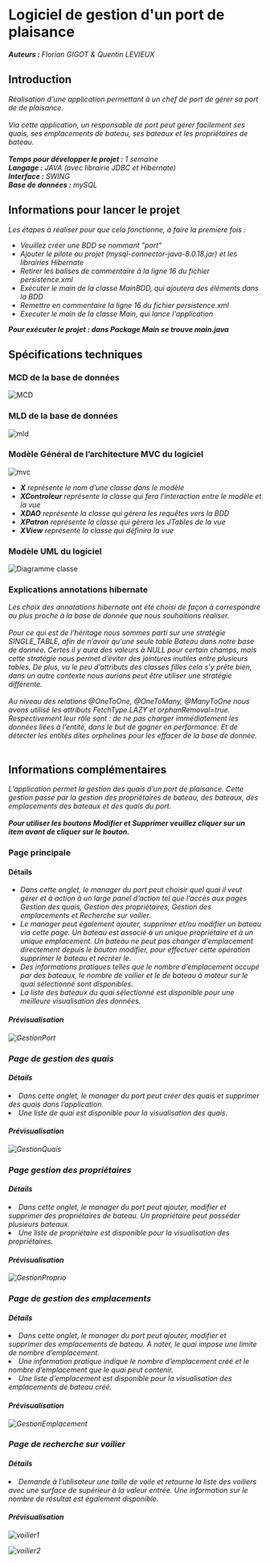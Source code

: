 <h1>Logiciel de gestion d'un port de plaisance</h1>
<p><em> <strong>Auteurs : </strong>Florian GIGOT & Quentin LEVIEUX</em></p>
<h2>Introduction</h2>
<p><em>
Réalisation d'une application permettant à un chef de port de gérer sa port de de plaisance.<br /><br />  
Via cette application, un responsable de port peut gérer facilement ses quais, ses emplacements de bateau, ses bateaux et les propriétaires de bateau.<br /><br /> 
<strong>Temps pour développer le projet :</strong> 1 semaine <br />
<strong>Langage :</strong> JAVA (avec librairie JDBC et Hibernate) <br />
<strong>Interface :</strong> SWING <br />
<strong>Base de données :</strong> mySQL <br />
</em></p>
<h2>Informations pour lancer le projet</h2>
<p><em>
Les étapes à réaliser pour que cela fonctionne, à faire la premiere fois :<br/>
<ul>
<li>Veuillez créer une BDD se nommant "port"</li>     
<li>Ajouter le pilote au projet (mysql-connector-java-8.0.18.jar) et les librairies Hibernate</li>
<li>Retirer les balises de commentaire à la ligne 16 du fichier persistence.xml </li>
<li>Exécuter le main de la classe MainBDD, qui ajoutera des éléments dans la BDD</li>
<li>Remettre en commentaire la ligne 16 du fichier persistence.xml </li>
<li>Executer le main de la classe Main, qui lance l'application</li>
</ul>
<strong>Pour exécuter le projet : dans Package Main se trouve main.java </strong>
</em></p>
<h2>Spécifications techniques</h2>
<h3>MCD de la base de données</h3>

![MCD](https://user-images.githubusercontent.com/45074223/72612297-9f2b9800-392c-11ea-95f8-9b6758499341.JPG)

<h3>MLD de la base de données</h3>

![mld](https://user-images.githubusercontent.com/45074223/72612351-c7b39200-392c-11ea-8834-264853dd796a.JPG)

<h3>Modèle Général de l’architecture MVC du logiciel</h3>

![mvc](https://user-images.githubusercontent.com/45074223/72612480-2f69dd00-392d-11ea-8d03-e2e5aa58694c.png)

<em>
<ul>
  <li><strong>X</strong> représente le nom d’une classe dans le modèle</li>
  <li><strong>XControleur</strong> représente la classe qui fera l’interaction entre le modèle et la vue</li>
  <li><strong>XDAO</strong> représente la classe qui gérera les requêtes vers la BDD</li>
  <li><strong>XPatron</strong> représente la classe qui gérera les JTables de la vue</li>
  <li><strong>XView</strong> représente la classe qui définira la vue</li>
</ul>
</em>
<h3>Modèle UML du logiciel</h3>

![Diagramme classe](https://user-images.githubusercontent.com/45074223/72612377-dd28bc00-392c-11ea-8454-e671697209c9.png)

<h3>Explications annotations hibernate</h3>
<p><em>
 Les choix des annotations hibernate ont été choisi de façon à correspondre au plus proche à la base de donnée que nous souhaitions réaliser. </br></br>
Pour ce qui est de l’héritage nous sommes parti sur une stratégie SINGLE_TABLE, afin de n’avoir qu’une seule table Bateau dans notre base de donnée. Certes il y aura des valeurs à NULL pour certain champs, mais cette stratégie nous permet d’éviter des jointures inutiles entre plusieurs tables. De plus,  vu le peu d’attributs des classes filles cela s’y prête bien, dans un autre contexte nous aurions peut être utiliser une stratégie différente. </br></br>
Au niveau des relations @OneToOne, @OneToMany, @ManyToOne nous avons utilisé les attributs FetchType.LAZY et orphanRemoval=true. Respectivement leur rôle sont : de ne pas charger immédiatement les données liées à l’entité, dans le but de gagner en performance. Et de détecter les entités dites orphelines pour les effacer de la base de donnée. </br></br>
</em></p>
<h2>Informations complémentaires</h2>
<p><em>
 L’application permet la gestion des quais d’un port de plaisance. Cette gestion passe par la gestion des propriétaires de bateau, des bateaux, des emplacements des bateaux et des quais du port. </br></br>
<strong>Pour utiliser les boutons Modifier et Supprimer veuillez cliquer sur un item avant de cliquer sur le bouton.</strong></br>
</em></p>
<h3>Page principale</h3>
<h4>Détails</h4>
<em><ul>
<li>Dans cette onglet, le manager du port peut choisir quel quai il veut gérer et à action à un large panel d’action tel que l’accès aux pages Gestion des quais, Gestion des propriétaires, Gestion des emplacements et Recherche sur voilier.</li>
<li>Le manager peut également ajouter, supprimer et/ou modifier un bateau via cette page. Un bateau est associé à un unique propriétaire et à un unique emplacement. Un bateau ne peut pas changer d’emplacement directement depuis le bouton modifier, pour effectuer cette opération supprimer le bateau et recréer le.</li>
<li>Des informations pratiques telles que le nombre d’emplacement occupé par des bateaux, le nombre de voilier et le de bateau à moteur sur le quai sélectionné sont disponibles.</li>
<li>La liste des bateaux du quai sélectionné est disponible pour une meilleure visualisation des données.</li>
</ul>
<h4>Prévisualisation</h4>
 
 ![GestionPort](https://user-images.githubusercontent.com/45074223/72612513-4ad4e800-392d-11ea-8a51-efa06e26196c.JPG)
 
<h3>Page de gestion des quais</h3>
<h4>Détails</h4>
<li>Dans cette onglet, le manager du port peut créer des quais et supprimer des quais dans l’application.</li>
<li>Une liste de quai est disponible pour la visualisation des quais.</li>
<h4>Prévisualisation</h4>

![GestionQuais](https://user-images.githubusercontent.com/45074223/72612543-6213d580-392d-11ea-8ac0-cb110139a5f2.JPG)

<h3>Page gestion des propriétaires</h3>
<h4>Détails</h4>
<li>Dans cette onglet, le manager du port peut ajouter, modifier et supprimer des propriétaires de bateau. Un propriétaire peut posséder plusieurs bateaux.</li>
<li>Une liste de propriétaire est disponible pour la visualisation des propriétaires.</li>
<h4>Prévisualisation</h4>

![GestionProprio](https://user-images.githubusercontent.com/45074223/72612574-7788ff80-392d-11ea-979a-a0ae3497abdb.JPG)

<h3>Page de gestion des emplacements</h3>
<h4>Détails</h4>
<li>Dans cette onglet, le manager du port peut ajouter, modifier et supprimer des emplacements de bateau. A noter, le quai impose une limite de nombre d’emplacement.</li>
<li>Une information pratique indique le nombre d’emplacement créé et le nombre d’emplacement que le quai peut contenir.</li>
<li>Une liste d’emplacement est disponible pour la visualisation des emplacements de bateau créé.</li>
<h4>Prévisualisation</h4>

![GestionEmplacement](https://user-images.githubusercontent.com/45074223/72612605-8e2f5680-392d-11ea-9c1e-e1d6fea3d308.JPG)

<h3>Page de recherche sur voilier</h3>
<h4>Détails</h4>
<li>Demande à l’utilisateur une taille de voile et retourne la liste des voiliers avec une surface de supérieur à la valeur entrée. Une information sur le nombre de résultat est également disponible.</li>
<h4>Prévisualisation</h4>

![voilier1](https://user-images.githubusercontent.com/45074223/72612635-a0a99000-392d-11ea-93de-b42eb0d330ff.JPG)

![voilier2](https://user-images.githubusercontent.com/45074223/72612665-b15a0600-392d-11ea-9150-6a18ccf7c0a7.JPG)



